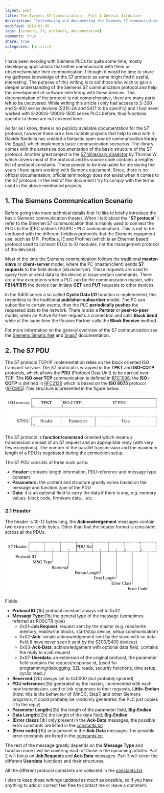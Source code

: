 ```yaml
---
layout: post
title: The Siemens S7 Communication - Part 1 General Structure
description: "Introducing and documenting the Siemens S7 communication scenario and the general structure of the protocol"
modified: 2016-01-30
tags: [siemens, S7, protocol, documentation]
comments: true
share: true
categories: [article]
---
```


I have been working with Siemens PLCs for quite some time, mostly developing applications that either communicate with them or observe/simulate their communication. I thought it would be time to share my gathered knowledge of the S7 protocol as some might find it useful, interesting. The purpose of this writing is to aid those who wish to gain a deeper understanding of the Siemens S7 communication protocol and help the development of software interfering with these devices. This documentation of the protocol is not comprehensive, there are many parts left to be uncovered. While writing this article I only had access to S-300 and S-400 series devices (S315-2A and S417 to be specific) and I had never worked with S-200/S-1200/S-1500 series PLCs before, thus functions specific to those are not covered here.

As far as I know, there is no publicly available documentation for the S7 protocol, however there are a few notable projects that help to deal with it. Davide Nardella has created a fantastic open source communication library the [Snap7](http://snap7.sourceforge.net/), which implements basic communication scenarios. The library comes with the extensive documentation of the basic structure of the S7 protocol. Another great project is the [S7 Wireshark dissector](http://sourceforge.net/projects/s7commwireshark/) by Thomas W. which covers most of the protocol and its source code contains a lengthy list of protocol constants. These proved to be invaluable for me during the years I have spent working with Siemens equipment. Since, there is no official documentation, official terminology does not exists when it comes to the S7 protocol. In the rest of this document I try to comply with the terms used in the above mentioned projects.

## 1. The Siemens Communication Scenario

Before going into more technical details first I'd like to briefly introduce the basic Siemens communication theater. When I talk about the "**S7 protocol**" I refer to the Ethernet S7 communication that is mainly used to connect the PLCs to the (I)PC stations (PG/PC - PLC communication). This is not to be confused with the different fieldbus protocols that the Siemens equipment use, such as MPI, Profibus, IE and Profinet (which is an Ethernet based protocol used to connect PLCs to IO modules, not the management protocol of the devices).

Most of the time the Siemens communication follows the traditional **master-slave** or **client-server** model, where the PC (master/client) sends **S7 requests** to the field device (slave/server). These requests are used to query from or send data to the device or issue certain commands. There are a few exceptions when a PLC can be the communication master, with **FB14/FB15** the device can initiate **GET** and **PUT** requests to other devices. 

In the S400 series a so called **Cyclic Data I/O** function is implemented, this resembles to the traditional **publisher-subscriber** model. The PC can subscribe to certain events, than the PLC **periodically pushes** the requested data to the network. There is also a **Partner** or **peer-to-peer** model, when an Active Partner requests a connection and calls **Block Send** while at the same time the Passive Partner calls the **Block Receive** method.

For more information on the general overview of the S7 communication see the [Siemens Simatic Net](https://support.automation.siemens.com/WW/llisapi.dll/csfetch/1172423/iethb_e.pdf?func=cslib.csFetch&nodeid=1172846&forcedownload=true) and [Snap7](http://snap7.sourceforge.net/) documentation.

## 2. The S7 PDU

The S7 protocol TCP/IP implementation relies on the block oriented ISO transport service. The S7 protocol is wrapped in the **TPKT** and **ISO-COTP** protocols, which allows the **PDU** (Protocol Data Unit) to be carried over TCP. The **ISO over TCP** communication is defined in [RFC1006](https://tools.ietf.org/html/rfc1006), the **ISO-COTP** is defined in [RFC2126](https://tools.ietf.org/html/rfc2126) which is based on the **ISO 8073** protocol ([RFC905](https://tools.ietf.org/html/rfc905)).This structure is presented in the figure below.

![S7ProtoStructure](/images/s7proto/s7packet.png)

The S7 protocol is **function/command** oriented which means a transmission consist of an S7 request and an appropriate reply (with very few exceptions). The number of the parallel transmission and the maximum length of a PDU is negotiated during the connection setup.

The S7 PDU consists of three main parts:

* **Header:** contains length information, PDU reference and message type constant
* **Parameters:** the content and structure greatly varies based on the message and function type of the PDU
* **Data:** it is an optional field to carry the data if there is any, e.g. memory values, block code, firmware data ...etc.

### 2.1 Header

The header is 10-12 bytes long, the **Acknowledgement** messages contain two extra error code bytes. Other than that the header format is consistent across all the PDUs. 

![S7HeaderStructure](/images/s7proto/s7header.png)

Fields:

* **Protocol ID:**[1b] protocol constant always set to 0x32
* **Message Type:**[1b] the general type of the message (sometimes referred as ROSCTR type)
  * 0x01-**Job Request**: request sent by the master (e.g. read/write memory, read/write blocks, start/stop device, setup  communication)
  * 0x02-**Ack**: simple acknowledgement sent by the slave with no data field (I have never seen it sent by the S300/S400 devices)
  * 0x03-**Ack-Data**: acknowledgement with optional data field, contains the reply to a job request
  * 0x07-**Userdata**: an extension of the original protocol, the parameter field contains the request/response id, (used for programming/debugging, SZL reads, security functions, time setup, cyclic read..)
* **Reserved:**[2b] always set to 0x0000 (but probably ignored)
* **PDU reference:**[2b] generated by the master, incremented with each new transmission, used to link responses to their requests, **Little-Endian** (note: this is the behaviour of WinCC, Step7, and other Siemens programs, it could probably be randomly generated, the PLC just copies it to the reply)
* **Parameter Length:**[2b] the length of the parameter field, **Big-Endian**
* **Data Length:**[2b] the length of the data field, **Big-Endian**
* **(Error class):**[1b] only present in the **Ack-Data** messages, the possible error constants are listed in the [constants.txt](/resources/s7proto/constants.txt)
* **(Error code):**[1b] only present in the **Ack-Data** messages, the possible error constants are listed in the [constants.txt](/resources/s7proto/constants.txt)

The rest of the message greatly depends on the **Message Type** and function code I will be covering each of those in the upcoming articles. Part 2 will focus on **Job Request**s and **Ack-Data** messages. Part 3 will cover the different **Userdata** functions and their structures.

All the different protocol constants are collected in the [constants.txt](/resources/s7proto/constants.txt).

I plan to keep these writings updated as much as possible, so if you have anything to add or correct feel free to contact me or leave a comment.

